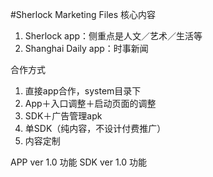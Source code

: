 #Sherlock Marketing Files
核心内容
1. Sherlock app：侧重点是人文／艺术／生活等
2. Shanghai Daily app：时事新闻

合作方式
1. 直接app合作，system目录下
2. App＋入口调整＋启动页面的调整
3. SDK＋广告管理apk
4. 单SDK（纯内容，不设计付费推广）
5. 内容定制

APP ver 1.0 功能
SDK ver 1.0 功能
